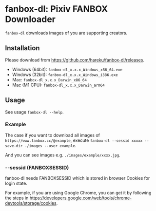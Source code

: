 # fanbox-dl: Pixiv FANBOX Downloader

`fanbox-dl` downloads images of you are supporting creators.

## Installation

Please download from https://github.com/hareku/fanbox-dl/releases.

- Windows (64bit): `fanbox-dl_x.x.x_Windows_x86_64.exe`
- Windows (32bit): `fanbox-dl_x.x.x_Windows_i386.exe`
- Mac: `fanbox-dl_x.x.x_Darwin_x86_64`
- Mac (M1 CPU): `fanbox-dl_x.x.x_Darwin_arm64`

## Usage

See usage `fanbox-dl --help`.

### Example

The case if you want to download all images of `https://www.fanbox.cc/@example`, execute `fanbox-dl --sessid xxxxx --save-dir ./images --user example`.

And you can see images e.g. `./images/example/xxxx.jpg`.

### --sessid (FANBOXSESSID)

fanbox-dl needs FANBOXSESSID which is stored in browser Cookies for login state.

For example, if you are using Google Chrome, you can get it by following the steps in https://developers.google.com/web/tools/chrome-devtools/storage/cookies.
